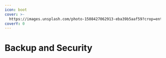 ```yaml
---
icon: boot
cover: >-
  https://images.unsplash.com/photo-1508427062913-eba39b5aaf59?crop=entropy&cs=srgb&fm=jpg&ixid=M3wxOTcwMjR8MHwxfHNlYXJjaHwxfHxiYWNrdXB8ZW58MHx8fHwxNzM3NTM2MDA3fDA&ixlib=rb-4.0.3&q=85
coverY: 0
---
```


# Backup and Security

